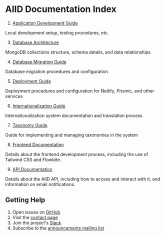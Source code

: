 # AIID Documentation Index

1. [Application Development Guide](../gatsby-site/README.md)

Local development setup, testing procedures, etc.

3. [Database Architecture](DATABASE.md)

MongoDB collections structure, schema details, and data relationships

4. [Database Migration Guide](MIGRATIONS.md)

Database migration procedures and configuration

5. [Deployment Guide](DEPLOYMENT.md)

Deployment procedures and configuration for Netlify, Prismic, and other services

6. [Internationalization Guide](i18N.md)

Internationalization system documentation and translation process

7. [Taxonomy Guide](TAXA.md)

Guide for implementing and managing taxonomies in the system

8. [Frontend Documentation](FRONTEND.md)

Details about the frontend development process, including the use of Tailwind CSS and Flowbite.

9. [API Documentation](API.md)

Details about the AIID API, including how to access and interact with it, and information on email notifications.

## Getting Help

1. Open issues on [GitHub](https://github.com/responsible-ai-collaborative/aiid/issues)
2. Visit the [contact page](https://incidentdatabase.ai/contact)
3. Join the project's [Slack](https://join.slack.com/t/raicollab/shared_invite/zt-2ztu81jvq-kZLH0KCF8ilpF~iqp33G3A)
4. Subscribe to the [announcements mailing list](https://groups.google.com/g/incidentsdb)
